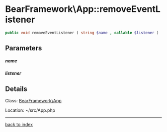# BearFramework\App::removeEventListener

```php
public void removeEventListener ( string $name , callable $listener )
```

## Parameters

##### name

##### listener

## Details

Class: [BearFramework\App](bearframework.app.class.md)

Location: ~/src/App.php

---

[back to index](index.md)

